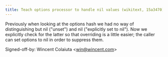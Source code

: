 ```yaml
---
title: Teach options processor to handle nil values (wikitext, 15a3470)
---
```


Previously when looking at the options hash we had no way of distinguishing but nil ("unset") and nil ("explicitly set to nil"). Now we explicitly check for the latter so that overriding is a little easier; the caller can set options to nil in order to suppress them.

Signed-off-by: Wincent Colaiuta &lt;win@wincent.com&gt;
